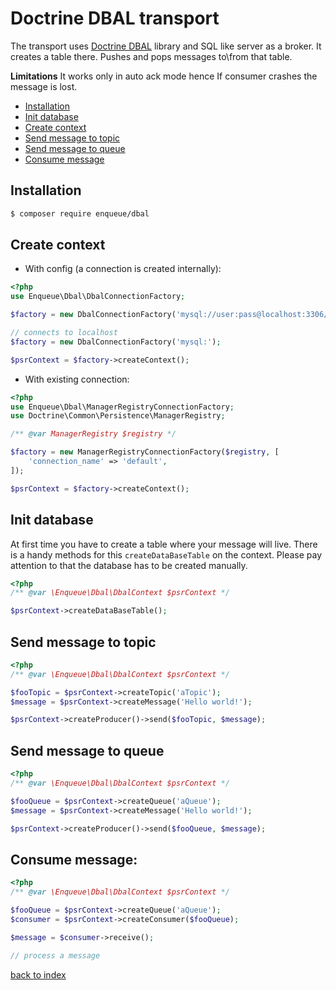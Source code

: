 # Doctrine DBAL transport

The transport uses [Doctrine DBAL](http://docs.doctrine-project.org/projects/doctrine-dbal/en/latest/) library and SQL like server as a broker. 
It creates a table there. Pushes and pops messages to\from that table. 
 
**Limitations** It works only in auto ack mode hence If consumer crashes the message is lost.  

* [Installation](#installation)
* [Init database](#init-database)
* [Create context](#create-context)
* [Send message to topic](#send-message-to-topic)
* [Send message to queue](#send-message-to-queue)
* [Consume message](#consume-message)

## Installation

```bash
$ composer require enqueue/dbal
```

## Create context

* With config (a connection is created internally):

```php
<?php
use Enqueue\Dbal\DbalConnectionFactory;

$factory = new DbalConnectionFactory('mysql://user:pass@localhost:3306/mqdev');

// connects to localhost
$factory = new DbalConnectionFactory('mysql:');

$psrContext = $factory->createContext();
```

* With existing connection:

```php
<?php
use Enqueue\Dbal\ManagerRegistryConnectionFactory;
use Doctrine\Common\Persistence\ManagerRegistry;

/** @var ManagerRegistry $registry */

$factory = new ManagerRegistryConnectionFactory($registry, [
    'connection_name' => 'default',
]);

$psrContext = $factory->createContext();
```

## Init database

At first time you have to create a table where your message will live. There is a handy methods for this `createDataBaseTable` on the context.
Please pay attention to that the database has to be created manually.

```php
<?php
/** @var \Enqueue\Dbal\DbalContext $psrContext */

$psrContext->createDataBaseTable();
```

## Send message to topic

```php
<?php
/** @var \Enqueue\Dbal\DbalContext $psrContext */

$fooTopic = $psrContext->createTopic('aTopic');
$message = $psrContext->createMessage('Hello world!');

$psrContext->createProducer()->send($fooTopic, $message);
```

## Send message to queue 

```php
<?php
/** @var \Enqueue\Dbal\DbalContext $psrContext */

$fooQueue = $psrContext->createQueue('aQueue');
$message = $psrContext->createMessage('Hello world!');

$psrContext->createProducer()->send($fooQueue, $message);
```

## Consume message:

```php
<?php
/** @var \Enqueue\Dbal\DbalContext $psrContext */

$fooQueue = $psrContext->createQueue('aQueue');
$consumer = $psrContext->createConsumer($fooQueue);

$message = $consumer->receive();

// process a message
```

[back to index](../index.md)